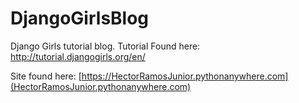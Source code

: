 # DjangoGirlsBlog
Django Girls tutorial blog. Tutorial Found here: http://tutorial.djangogirls.org/en/

Site found here: [https://HectorRamosJunior.pythonanywhere.com](HectorRamosJunior.pythonanywhere.com)
